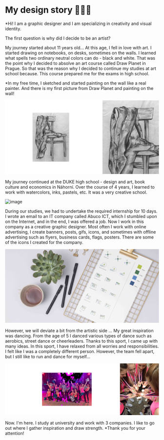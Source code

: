 #  My design story 👩🏼‍🎨 

*Hi! I am a graphic designer and I am specializing in creativity and visual identity.

The first question is why did I decide to be an artist?

My journey started about 11 years old... At this age, I fell in love with art. I started drawing on notebooks, on desks, sometimes on the walls. I learned what spells two ordinary neutral colors can do - black and white. That was the point why I decided to absolve an art course called Draw Planet in Prague. 
So that was the reason why I decided to continue my studies at art school because. This course prepared me for the exams in high school.

*In my free time, I sketched and started painting on the wall like a real painter. And there is my first picture from Draw Planet and painting on the wall!

![image](chair.jpg)

My journey continued at the DUKE high school - design and art, book culture and economics in Náhorní. Over the course of 4 years, I learned to work with watercolors, inks, pastels, etc.
It was a very creative school.

![image](draw.jpg)

During our studies, we had to undertake the required internship for 10 days. I wrote an email to an IT company called Abuco ICT, which I stumbled upon on the Internet, and in the end, I was offered a job.
Now I work in this company as a creative graphic designer. Most often I work with online advertising, I create banners, posts, gifs, icons, and sometimes with offline advertising such as flyers, business cards, flags, posters.
There are some of the icons I created for the company.

![image](abuco.jpg)

However, we will deviate a bit from the artistic side ...
My great inspiration was dancing. From the age of 5 I danced various types of dance such as aerobics, street dance or cheerleaders. Thanks to this sport, I came up with many ideas. In this sport, I have relaxed from all worries and responsibilities. I felt like I was a completely different person. However, the team fell apart, but I still like to run and dance for myself...

![image](dance.jpg)

Now. I'm here. I study at university and work with 3 companies. I like to go out where I gather inspiration and draw strength.
*Thank you for your attention!

